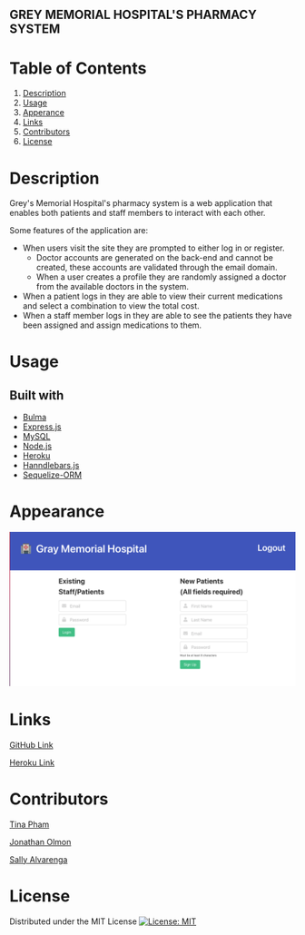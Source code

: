 ## GREY MEMORIAL HOSPITAL'S PHARMACY SYSTEM

# Table of Contents
  <ol>
    <li><a href="#description">Description</a></li>
    <li><a href="#usage">Usage</a></li>
    <li><a href="#appearance">Apperance</a></li>
    <li><a href="#links">Links</a></li>
    <li><a href="#contributors">Contributors</a></li>
    <li><a href="#license">License</a></li>
  </ol>

# Description

Grey's Memorial Hospital's pharmacy system is a web application that enables both patients and staff members to interact with each other.

Some features of the application are: 
- When users visit the site they are prompted to either log in or register.
    - Doctor accounts are generated on the back-end and cannot be created, these accounts are validated through the email domain. 
    - When a user creates a profile they are randomly assigned a doctor from the available doctors in the system. 
- When a patient logs in they are able to view their current medications and select a combination to view the total cost. 
- When a staff member logs in they are able to see the patients they have been assigned and assign medications to them. 

# Usage

Built with
--- 
- [Bulma](https://bulma.io/)
- [Express.js](https://expressjs.com/)
- [MySQL](https://www.mysql.com/)
- [Node.js](https://nodejs.org/en/)
- [Heroku](https://dashboard.heroku.com/login)
- [Hanndlebars.js](https://handlebarsjs.com/)
- [Sequelize-ORM](https://sequelize.org/)

# Appearance

<img src="Screen Shot 2021-09-20 at 10.54.27 AM.png" alt="HomePage">

# Links

[GitHub Link](https://github.com/jpolmon/Project02)

[Heroku Link](https://pure-savannah-55760.herokuapp.com/)

# Contributors

[Tina Pham ](https://github.com/tpham912)

[Jonathan Olmon](https://github.com/jpolmon)

[Sally Alvarenga](https://github.com/salvarenga74)

# License

Distributed under the MIT License [![License: MIT](https://img.shields.io/badge/License-MIT-yellow.svg)](https://opensource.org/licenses/MIT)

